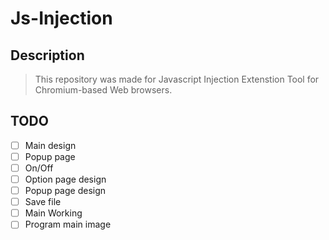 Js-Injection 
==========

Description
-----------
> This repository was made for Javascript Injection Extenstion Tool for Chromium-based Web browsers.

 
TODO
----
- [ ] Main design
- [ ] Popup page
- [ ] On/Off
- [ ] Option page design
- [ ] Popup page design
- [ ] Save file 
- [ ] Main Working
- [ ] Program main image